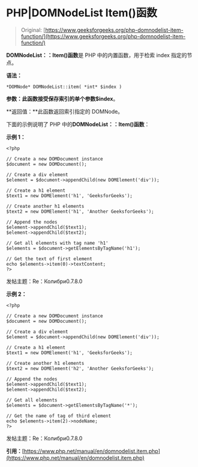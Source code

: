 # PHP|DOMNodeList Item()函数

> Original: [https://www.geeksforgeeks.org/php-domnodelist-item-function/](https://www.geeksforgeeks.org/php-domnodelist-item-function/)

**DOMNodeList：：Item()函数**是 PHP 中的内置函数，用于检索 index 指定的节点。

**语法：**

```
*DOMNode* DOMNodeList::item( *int* $index )
```

**参数：**此函数接受保存索引的单个参数**$index**。

**返回值：**此函数返回索引指定的 DOMNode。

下面的示例说明了 PHP 中的**DOMNodeList：：Item()函数**：

**示例 1：**

```
<?php

// Create a new DOMDocument instance
$document = new DOMDocument();

// Create a div element
$element = $document->appendChild(new DOMElement('div'));

// Create a h1 element
$text1 = new DOMElement('h1', 'GeeksforGeeks');

// Create another h1 elements
$text2 = new DOMElement('h1', 'Another GeeksforGeeks');

// Append the nodes
$element->appendChild($text1);
$element->appendChild($text2);

// Get all elements with tag name 'h1'
$elements = $document->getElementsByTagName('h1');

// Get the text of first element
echo $elements->item(0)->textContent;
?>
```

发帖主题：Re：Колибри0.7.8.0

**示例 2：**

```
<?php

// Create a new DOMDocument instance
$document = new DOMDocument();

// Create a div element
$element = $document->appendChild(new DOMElement('div'));

// Create a h1 element
$text1 = new DOMElement('h1', 'GeeksforGeeks');

// Create another h1 elements
$text2 = new DOMElement('h2', 'Another GeeksforGeeks');

// Append the nodes
$element->appendChild($text1);
$element->appendChild($text2);

// Get all elements
$elements = $document->getElementsByTagName('*');

// Get the name of tag of third element
echo $elements->item(2)->nodeName;
?>
```

发帖主题：Re：Колибри0.7.8.0

**引用：**[https://www.php.net/manual/en/domnodelist.item.php](https://www.php.net/manual/en/domnodelist.item.php)